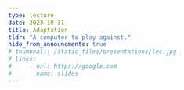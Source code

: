 ```yaml
---
type: lecture
date: 2023-10-31
title: Adaptation
tldr: "A computer to play against."
hide_from_announcments: true
# thumbnail: /static_files/presentations/lec.jpg
# links:
#     - url: https://google.com
#       name: slides
---
```

